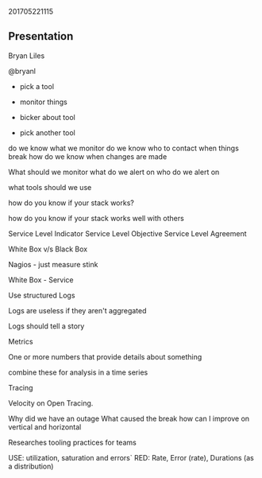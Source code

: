 201705221115

## Presentation

Bryan Liles

@bryanl

* pick a tool
 - monitor things
* bicker about tool
 - pick another tool

do we know what we monitor
do we know who to contact when things break
how do we know when changes are made

What should we monitor
what do we alert on
who do we alert on

what tools should we use

how do you know if your stack works?

how do you know if your stack works well with others


Service Level Indicator
Service Level Objective
Service Level Agreement

White Box v/s Black Box 

Nagios - just measure stink

White Box - Service

Use structured Logs

Logs are useless if they aren't aggregated

Logs should tell a story

Metrics

One or more numbers that provide details about something

combine these for analysis in a time series

Tracing

Velocity on Open Tracing.

Why did we have an outage
What caused the break
how can I improve on vertical and horizontal

Researches tooling practices for teams

USE: utilization, saturation and errors`
RED: Rate, Error (rate), Durations (as a distribution)


